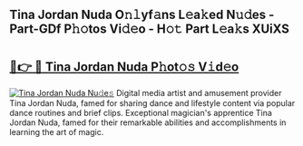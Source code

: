 ## Tina Jordan Nuda O𝚗𝚕yf𝚊ns L𝚎a𝚔ed N𝚞𝚍es - Part-GDf P𝚑𝚘tos Vi𝚍𝚎o - H𝚘𝚝 Part L𝚎a𝚔s XUiXS

# <h2><a href="http://kfe4fqh.oniu.top/?m=Tina+Jordan+Nuda">🔗👉 🔴 Tina Jordan Nuda P𝚑ot𝚘𝚜 V𝚒d𝚎o</a></h2>

[![Tina Jordan Nuda Nu𝚍e𝚜](https://i.imgur.com/0qMVB7G.gif)](http://kfe4fqh.oniu.top/?m=Tina+Jordan+Nuda)
Digital media artist and amusement provider Tina Jordan Nuda, famed for sharing dance and lifestyle content via popular dance routines and brief clips. Exceptional magician's apprentice Tina Jordan Nuda, famed for their remarkable abilities and accomplishments in learning the art of magic.  
